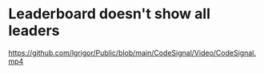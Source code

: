 # Leaderboard doesn't show all leaders

https://github.com/lgrigor/Public/blob/main/CodeSignal/Video/CodeSignal.mp4
